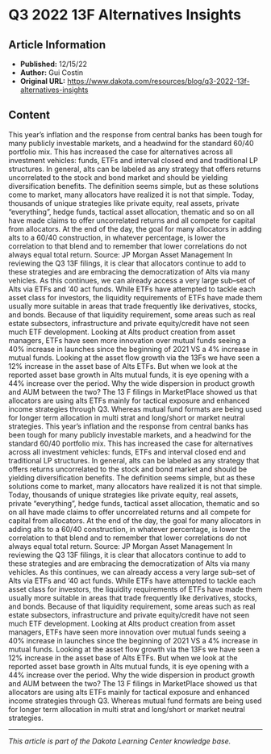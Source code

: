 # Q3 2022 13F Alternatives Insights

## Article Information
- **Published:** 12/15/22
- **Author:** Gui Costin
- **Original URL:** https://www.dakota.com/resources/blog/q3-2022-13f-alternatives-insights

## Content

This year’s inflation and the response from central banks has been tough for many publicly investable markets, and a headwind for the standard 60/40 portfolio mix. This has increased the case for alternatives across all investment vehicles: funds, ETFs and interval closed end and traditional LP structures. In general, alts can be labeled as any strategy that offers returns uncorrelated to the stock and bond market and should be yielding diversification benefits. The definition seems simple, but as these solutions come to market, many allocators have realized it is not that simple. Today, thousands of unique strategies like private equity, real assets, private “everything”, hedge funds, tactical asset allocation, thematic and so on all have made claims to offer uncorrelated returns and all compete for capital from allocators. At the end of the day, the goal for many allocators in adding alts to a 60/40 construction, in whatever percentage, is lower the correlation to that blend and to remember that lower correlations do not always equal total return. Source: JP Morgan Asset Management In reviewing the Q3 13F filings, it is clear that allocators continue to add to these strategies and are embracing the democratization of Alts via many vehicles. As this continues, we can already access a very large sub–set of Alts via ETFs and ‘40 act funds. While ETFs have attempted to tackle each asset class for investors, the liquidity requirements of ETFs have made them usually more suitable in areas that trade frequently like derivatives, stocks, and bonds. Because of that liquidity requirement, some areas such as real estate subsectors, infrastructure and private equity/credit have not seen much ETF development. Looking at Alts product creation from asset managers, ETFs have seen more innovation over mutual funds seeing a 40% increase in launches since the beginning of 2021 VS a 4% increase in mutual funds. Looking at the asset flow growth via the 13Fs we have seen a 12% increase in the asset base of Alts ETFs. But when we look at the reported asset base growth in Alts mutual funds, it is eye opening with a 44% increase over the period. Why the wide dispersion in product growth and AUM between the two? The 13 F filings in MarketPlace showed us that allocators are using alts ETFs mainly for tactical exposure and enhanced income strategies through Q3. Whereas mutual fund formats are being used for longer term allocation in multi strat and long/short or market neutral strategies. This year’s inflation and the response from central banks has been tough for many publicly investable markets, and a headwind for the standard 60/40 portfolio mix. This has increased the case for alternatives across all investment vehicles: funds, ETFs and interval closed end and traditional LP structures. In general, alts can be labeled as any strategy that offers returns uncorrelated to the stock and bond market and should be yielding diversification benefits. The definition seems simple, but as these solutions come to market, many allocators have realized it is not that simple. Today, thousands of unique strategies like private equity, real assets, private “everything”, hedge funds, tactical asset allocation, thematic and so on all have made claims to offer uncorrelated returns and all compete for capital from allocators. At the end of the day, the goal for many allocators in adding alts to a 60/40 construction, in whatever percentage, is lower the correlation to that blend and to remember that lower correlations do not always equal total return. Source: JP Morgan Asset Management In reviewing the Q3 13F filings, it is clear that allocators continue to add to these strategies and are embracing the democratization of Alts via many vehicles. As this continues, we can already access a very large sub–set of Alts via ETFs and ‘40 act funds. While ETFs have attempted to tackle each asset class for investors, the liquidity requirements of ETFs have made them usually more suitable in areas that trade frequently like derivatives, stocks, and bonds. Because of that liquidity requirement, some areas such as real estate subsectors, infrastructure and private equity/credit have not seen much ETF development. Looking at Alts product creation from asset managers, ETFs have seen more innovation over mutual funds seeing a 40% increase in launches since the beginning of 2021 VS a 4% increase in mutual funds. Looking at the asset flow growth via the 13Fs we have seen a 12% increase in the asset base of Alts ETFs. But when we look at the reported asset base growth in Alts mutual funds, it is eye opening with a 44% increase over the period. Why the wide dispersion in product growth and AUM between the two? The 13 F filings in MarketPlace showed us that allocators are using alts ETFs mainly for tactical exposure and enhanced income strategies through Q3. Whereas mutual fund formats are being used for longer term allocation in multi strat and long/short or market neutral strategies.

---

*This article is part of the Dakota Learning Center knowledge base.*